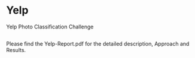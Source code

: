# Yelp
Yelp Photo Classification Challenge
##
Please find the Yelp-Report.pdf for the detailed description, Approach and Results.
